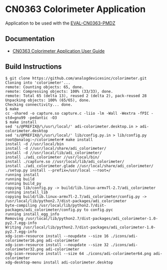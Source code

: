 # CN0363 Colorimeter Application

Application to be used with the [EVAL-CN0363-PMDZ](https://wiki.analog.com/resources/eval/user-guides/eval-cn0363-pmdz)

## Documentation

- [CN0363 Colorimeter Application User Guide](https://wiki.analog.com/resources/tools-software/linux-software/colorimeter)


## Build Instructions

``` 
$ git clone https://github.com/analogdevicesinc/colorimeter.git
Cloning into 'colorimeter'...
remote: Counting objects: 65, done.
remote: Compressing objects: 100% (33/33), done.
remote: Total 65 (delta 13), reused 2 (delta 2), pack-reused 28
Unpacking objects: 100% (65/65), done.
Checking connectivity... done.
$ make
cc -shared -o capture.so capture.c -liio -lm -Wall -Wextra -fPIC -std=gnu99 -pedantic -O3
$ make install
sed 's/@PREFIX@/\/usr\/local/' adi-colorimeter.desktop.in > adi-colorimeter.desktop
sed 's/@PREFIX@/\/usr\/local/' lib/config.py.in > lib/config.py
root@analog:~/colorimeter# make install
install -d //usr/local/bin
install -d //usr/local/share/adi_colorimeter/
install -d //usr/local/lib/adi_colorimeter/
install ./adi_colorimeter //usr/local/bin/
install ./capture.so //usr/local/lib/adi_colorimeter/
install ./adi_colorimeter.glade //usr/local/share/adi_colorimeter/
./setup.py install --prefix=/usr/local --root=/
running install
running build
running build_py
copying lib/config.py -> build/lib.linux-armv7l-2.7/adi_colorimeter
running install_lib
copying build/lib.linux-armv7l-2.7/adi_colorimeter/config.py -> /usr/local/lib/python2.7/dist-packages/adi_colorimeter
byte-compiling /usr/local/lib/python2.7/dist-packages/adi_colorimeter/config.py to config.pyc
running install_egg_info
Removing /usr/local/lib/python2.7/dist-packages/adi_colorimeter-1.0-py2.7.egg-info
Writing /usr/local/lib/python2.7/dist-packages/adi_colorimeter-1.0-py2.7.egg-info
xdg-icon-resource install --noupdate --size 16 ./icons/adi-colorimeter16.png adi-colorimeter
xdg-icon-resource install --noupdate --size 32 ./icons/adi-colorimeter32.png adi-colorimeter
xdg-icon-resource install --size 64 ./icons/adi-colorimeter64.png adi-colorimeter
xdg-desktop-menu install adi-colorimeter.desktop
```
